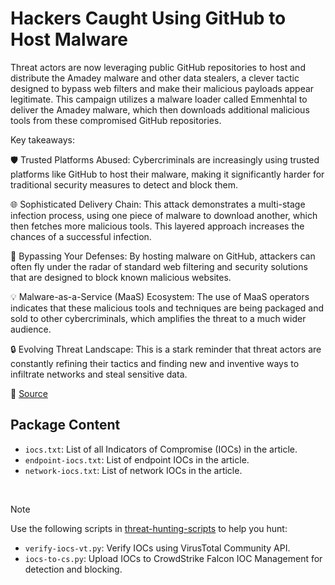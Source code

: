 # Hackers Caught Using GitHub to Host Malware

Threat actors are now leveraging public GitHub repositories to host and distribute the Amadey malware and other data stealers, a clever tactic designed to bypass web filters and make their malicious payloads appear legitimate. This campaign utilizes a malware loader called Emmenhtal to deliver the Amadey malware, which then downloads additional malicious tools from these compromised GitHub repositories.

Key takeaways:

🛡️ Trusted Platforms Abused: Cybercriminals are increasingly using trusted platforms like GitHub to host their malware, making it significantly harder for traditional security measures to detect and block them.

🌐 Sophisticated Delivery Chain: This attack demonstrates a multi-stage infection process, using one piece of malware to download another, which then fetches more malicious tools. This layered approach increases the chances of a successful infection.

🚨 Bypassing Your Defenses: By hosting malware on GitHub, attackers can often fly under the radar of standard web filtering and security solutions that are designed to block known malicious websites.

💡 Malware-as-a-Service (MaaS) Ecosystem: The use of MaaS operators indicates that these malicious tools and techniques are being packaged and sold to other cybercriminals, which amplifies the threat to a much wider audience.

🔒 Evolving Threat Landscape: This is a stark reminder that threat actors are constantly refining their tactics and finding new and inventive ways to infiltrate networks and steal sensitive data.

🔗 [Source](https://blog.talosintelligence.com/maas-operation-using-emmenhtal-and-amadey-linked-to-threats-against-ukrainian-entities/)

## Package Content

- `iocs.txt`: List of all Indicators of Compromise (IOCs) in the article.
- `endpoint-iocs.txt`: List of endpoint IOCs in the article.
- `network-iocs.txt`: List of network IOCs in the article.

<br>

> [!NOTE]
> Use the following scripts in [threat-hunting-scripts](../../threat-hunting-scripts/) to help you hunt:
>
> - `verify-iocs-vt.py`: Verify IOCs using VirusTotal Community API.
> - `iocs-to-cs.py`: Upload IOCs to CrowdStrike Falcon IOC Management for detection and blocking.
